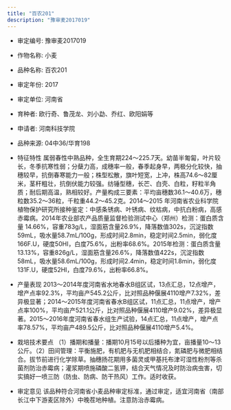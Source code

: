 ```yaml
---
title: "百农201"
description: "豫审麦2017019"
---
```

* 审定编号:  豫审麦2017019

*  作物名称:  小麦

*  品种名称:  百农201

*  审定年份:  2017

*  审定单位:  河南省

* 育种者:  欧行奇、鲁茂龙、刘小勐、乔红、欧阳娟等

*  申请者:  河南科技学院

*  品种来源:  04中36/华育198

*  特征特性
属弱春性中熟品种，全生育期224～225.7天。幼苗半匍匐，叶片较长，冬季抗寒性弱；分蘖力高，成穗率一般，春季起身早，两极分化较快，抽穗较早，抗倒春寒能力一般；株型松散，旗叶短宽，上冲，株高74.6～82厘米，茎秆粗壮，抗倒伏能力较强。纺锤型穗，长芒、白壳、白粒，籽粒半角质；耐后期高温，熟相较好。产量构成三要素：平均亩穗数36.1～40.6万，穗粒数35.2～36粒，千粒重44.2～45.2克。2014～2015 年河南省农业科学院植物保护研究所接种鉴定：中感条锈病、叶锈病、纹枯病，中抗白粉病，高感赤霉病。2014年农业部农产品质量监督检验测试中心（郑州）检测：蛋白质含量 14.66%，容重783g/L，湿面筋含量26.9%，降落数值302s，沉淀指数59mL，吸水量58.7mL/100g，形成时间2.8min，稳定时间2.5min，弱化度166F.U，硬度50HI，白度75.6%，出粉率68.6%。2015年检测：蛋白质含量13.13%，容重826g/L，湿面筋含量26.6%，降落数值422s，沉淀指数58mL，吸水量58.6mL/100g，形成时间2.4min，稳定时间1.8min，弱化度131F.U，硬度52HI，白度79.6%，出粉率66.8%。

*  产量表现
2013～2014年度河南省水地春水B组区试，13点汇总，12点增产，增产点率92.3%，平均亩产545.2公斤，比对照品种偃展4110增产7.32%，差异极显著；2014～2015年度河南省春水B组区试，11点汇总，11点增产，增产点率100%，平均亩产521.1公斤，比对照品种偃展4110增产9.02%，差异极显著。2015～2016年度河南省春水组生产试验，14点汇总，11点增产，增产点率78.57%，平均亩产489.5公斤，比对照品种偃展4110增产5.4%。

*  栽培技术要点
（1）播期和播量：播期10月15号以后播种为宜，亩播量10～13公斤。（2）田间管理：平衡施肥，有机肥与无机肥相结合，氮磷肥与微肥相结合。拔节前进行化学除草。抽穗扬花期用多菌灵或甲基托布津可湿性粉剂等杀菌剂防治赤霉病；灌浆期喷施磷酸二氢钾，结合天气情况及时防治病虫害，切实搞好一喷三防（防虫、防病、防干热风）工作。适时收获。 

*  审定意见
该品种符合河南省小麦品种审定标准，通过审定，适宜河南省（南部长江中下游麦区除外）中晚茬地种植。注意防治赤霉病。
